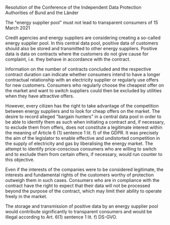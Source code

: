 Resolution of the Conference of the Independent Data Protection Authorities of Bund and the Länder

The "energy supplier pool" must not lead to transparent consumers
of 15 March 2021

Credit agencies and energy suppliers are considering creating a so-called energy supplier pool. In this central data pool, positive data of customers should also be stored and transmitted to other energy suppliers. Positive data is data on contracts where the customers do not give cause for complaint, i.e. they behave in accordance with the contract.

Information on the number of contracts concluded and the respective contract duration can indicate whether consumers intend to have a longer contractual relationship with an electricity supplier or regularly use offers for new customers. Consumers who regularly choose the cheapest offer on the market and want to switch suppliers could then be excluded by utilities when they have attractive offers.

However, every citizen has the right to take advantage of the competition between energy suppliers and to look for cheap offers on the market. The desire to record alleged "bargain hunters" in a central data pool in order to be able to identify them as such when initiating a contract and, if necessary, to exclude them from offers, does not constitute a legitimate interest within the meaning of Article 6 (1) sentence 1 lit. f) of the GDPR. It was precisely the aim of the legislator to enable effective and undistorted competition in the supply of electricity and gas by liberalising the energy market. The attempt to identify price-conscious consumers who are willing to switch and to exclude them from certain offers, if necessary, would run counter to this objective.

Even if the interests of the companies were to be considered legitimate, the interests and fundamental rights of the customers worthy of protection outweigh them in such cases. Consumers who are in compliance with the contract have the right to expect that their data will not be processed beyond the purpose of the contract, which may limit their ability to operate freely in the market. 

The storage and transmission of positive data by an energy supplier pool would contribute significantly to transparent consumers and would be illegal according to Art. 6(1) sentence 1 lit. f) DS-GVO.

